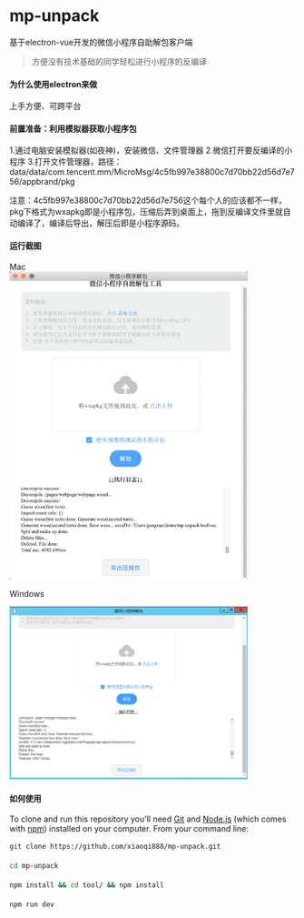 # mp-unpack

基于electron-vue开发的微信小程序自助解包客户端  
> 方便没有技术基础的同学轻松进行小程序的反编译

#### 为什么使用electron来做

上手方便、可跨平台

#### 前置准备：利用模拟器获取小程序包

1.通过电脑安装模拟器(如夜神)，安装微信、文件管理器
2.微信打开要反编译的小程序
3.打开文件管理器，路径：data/data/com.tencent.mm/MicroMsg/4c5fb997e38800c7d70bb22d56d7e756/appbrand/pkg

注意：4c5fb997e38800c7d70bb22d56d7e756这个每个人的应该都不一样，pkg下格式为wxapkg即是小程序包，压缩后弄到桌面上，拖到反编译文件里就自动编译了，编译后导出，解压后即是小程序源码。



#### 运行截图  

Mac  
<img src="mp-unpack.png" alt="mac解包截图" width="420" />  

Windows  

<img src="mp-unpack-win.png" alt="windows解包截图" width="420" />

#### 如何使用

To clone and run this repository you'll need [Git](https://git-scm.com) and [Node.js](https://nodejs.org/en/download/) (which comes with [npm](https://www.npmjs.com/)) installed on your computer. From your command line:

``` bash
git clone https://github.com/xiaoqi888/mp-unpack.git

cd mp-unpack

npm install && cd tool/ && npm install 

npm run dev
```
  
